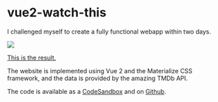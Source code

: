 # vue2-watch-this

I challenged myself to create a fully functional webapp within two days.

[<img src="https://i.ibb.co/dpQBxLf/watch-this.png">](https://konfuzian.github.io/vue2-watch-this/)

[This is the result.](https://konfuzian.github.io/vue2-watch-this/)

The website is implemented using Vue 2 and the Materialize CSS
framework, and the data is provided by the amazing TMDb API.

The code is available as a
[CodeSandbox](https://codesandbox.io/s/vue2-watch-this-qky4k)
and on
[Github](https://github.com/Konfuzian/vue2-watch-this).
